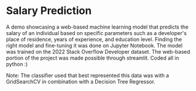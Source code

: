 # Salary Prediction

A demo showcasing a web-based machine learning model that predicts the salary of an individual based on specific parameters such as a developer's place of residence, years of experience, and education level. Finding the right model and fine-tuning it was done on Jupyter Notebook. The model was trained on the 2022 Stack Overflow Developer dataset. The web-based portion of the project was made possible through streamlit. Coded all in python :)

Note: The classifier used that best represented this data was with a GridSearchCV in combination with a Decision Tree Regressor.
